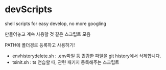 # devScripts
shell scripts for easy develop, no more googling  

만들어놓고 계속 사용할 것 같은 스크립트 모음  

PATH에 폴더경로 등록하고 사용하기!  

- envhistorydelete.sh : .env파일 등 민감한 파일을 git history에서 삭제합니다.
- tsinit.sh : ts 연습할 때, 관련 패키지 등록해주는 스크립트
